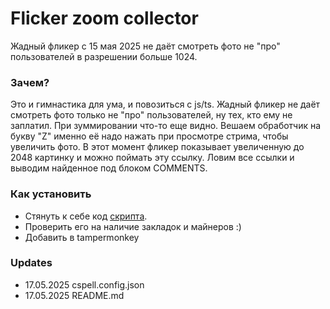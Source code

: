 # Flicker zoom collector

Жадный фликер c 15 мая 2025 не даёт смотреть фото не "про" пользователей в разрешении больше 1024.

### Зачем?

Это и гимнастика для ума, и повозиться с js/ts. Жадный фликер не даёт смотреть фото только не "про" пользователей, ну тех, кто ему не заплатил. При зуммировании что-то еще видно. Вешаем обработчик на букву "Z" именно её надо нажать при просмотре стрима, чтобы увеличить фото. В этот момент фликер показывает увеличенную до 2048 картинку и можно поймать эту ссылку. Ловим все ссылки и выводим найденное под блоком COMMENTS.

### Как установить

* Стянуть к себе код [скрипта](./dist/flicker-zoom-collector.user.js). 
* Проверить его на наличие закладок и майнеров :) 
* Добавить в tampermonkey

### Updates
* 17.05.2025 cspell.config.json
* 17.05.2025 README.md
